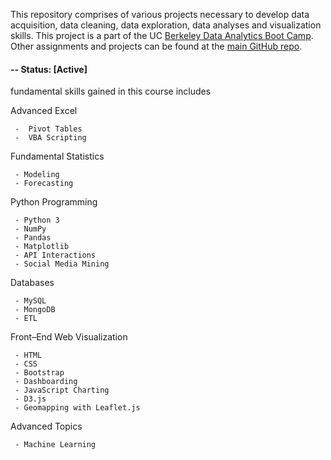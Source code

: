 

This repository comprises of various projects necessary to develop data acquisition, data cleaning, data exploration, data analyses and visualization skills. This project is a part of the UC [Berkeley Data Analytics Boot Camp](https://bootcamp.berkeley.edu/data/).  Other assignments and projects can be found at the [main GitHub repo](https://github.com/Emaway?tab=repositories).

#### -- Status: [Active]

fundamental skills gained in this course includes

Advanced Excel

     -  Pivot Tables
     -  VBA Scripting
   
Fundamental Statistics

     - Modeling
     - Forecasting
Python Programming

     - Python 3
     - NumPy
     - Pandas
     - Matplotlib
     - API Interactions
     - Social Media Mining

Databases

     - MySQL
     - MongoDB
     - ETL

Front–End Web Visualization

     - HTML
     - CSS
     - Bootstrap
     - Dashboarding
     - JavaScript Charting
     - D3.js
     - Geomapping with Leaflet.js

Advanced Topics

     - Machine Learning

